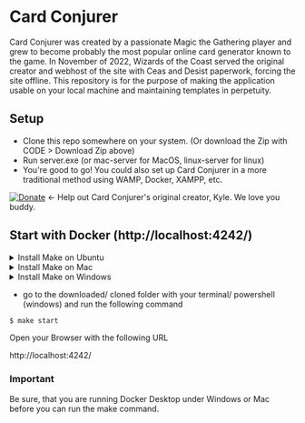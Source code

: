 # Card Conjurer
Card Conjurer was created by a passionate Magic the Gathering player and grew to become probably the most popular online card generator known to the game.
In November of 2022, Wizards of the Coast served the original creator and webhost of the site with Ceas and Desist paperwork, forcing the site offline.
This repository is for the purpose of making the application usable on your local machine and maintaining templates in perpetuity.
## Setup
- Clone this repo somewhere on your system. (Or download the Zip with CODE > Download Zip above)
- Run server.exe (or mac-server for MacOS, linux-server for linux)
- You're good to go! You could also set up Card Conjurer in a more traditional method using WAMP, Docker, XAMPP, etc.


[![Donate](https://img.shields.io/badge/Donate-PayPal-blue.svg?longCache=true&style=popout)](https://www.paypal.me/kyleburtondonate
) ← Help out Card Conjurer's original creator, Kyle. We love you buddy.


## Start with Docker (http://localhost:4242/)

<details>
  <summary>Install Make on Ubuntu</summary>

  ```bash
  $ sudo apt update
  ```

  check is make installed

  ```bash
  $ make -version
  ```

  after run this command, you got the following error? 
  
  - **bash: /usr/bin/make: No such file or directory**

  then follow with the next step, otherwise skip the next commands

  ```bash
  $ sudo apt install make
  ```

### Troubleshooting's? 
 * Follow this guide https://linuxhint.com/install-make-ubuntu/
</details>

<details>
  <summary>Install Make on Mac</summary>

  check is make installed

  ```bash
  $ make -version
  ```

  after run this command, you got the following error? 
  
  - **zsh: command not found: make**

  then follow with the next step, otherwise skip the next commands

  ```bash
  $ (sudo) brew install make
  ```
</details>

<details>
  <summary>Install Make on Windows</summary>

  Follow this Guide
  https://sp21.datastructur.es/materials/guides/make-install.html#windows-installation
</details>

* go to the downloaded/ cloned folder with your terminal/ powershell (windows) and run the following command

```bash
$ make start
```

Open your Browser with the following URL 

http://localhost:4242/

### Important

Be sure, that you are running Docker Desktop under Windows or Mac before you can run the make command.
